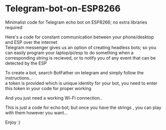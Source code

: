 # Telegram-bot-on-ESP8266
Minimalist code for Telegram echo bot on ESP8266; no extra libraries required  

Here's a code for constant communication between your phone/desktop and ESP over the internet  
Telegram messenger gives us an option of creating headless bots; so you can easily program your laptop/pi/esp to do something when a corresponding string is recieved, or to notify you of any event that can be detected by the ESP 

To create a bot, search BotFather on telegram and simply follow the instructions..  
a token is provided which is unique identity for your bot, you need to enter this token in your code for proper working  

And you just need a working Wi-Fi connection..

This is just a code for echo bot; but once you have the strings , you can play with them however you want...  

Enjoy :)
